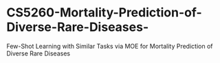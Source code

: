 # CS5260-Mortality-Prediction-of-Diverse-Rare-Diseases-
Few-Shot Learning with Similar Tasks via MOE for Mortality Prediction of Diverse Rare Diseases 
